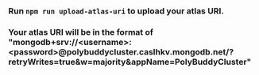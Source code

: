### Run `npm run upload-atlas-uri` to upload your atlas URI.

### Your atlas URI will be in the format of "mongodb+srv://\<username\>:\<password\>@polybuddycluster.caslhkv.mongodb.net/?retryWrites=true&w=majority&appName=PolyBuddyCluster"
